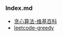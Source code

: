 ### Index.md

- [贪心算法-维基百科](https://zh.wikipedia.org/wiki/%E8%B4%AA%E5%BF%83%E7%AE%97%E6%B3%95)
- [leetcode-greedy](https://leetcode-cn.com/tag/greedy/)